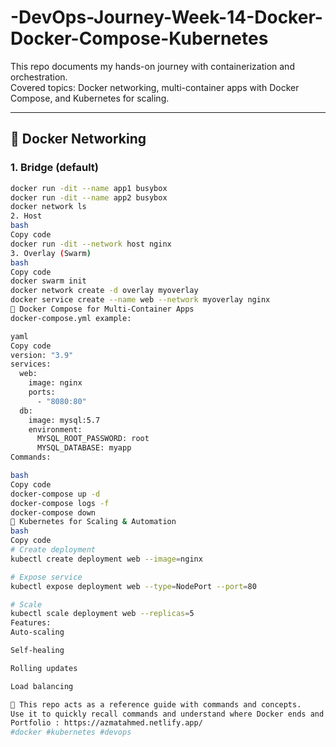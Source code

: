 # -DevOps-Journey-Week-14-Docker-Docker-Compose-Kubernetes
This repo documents my hands-on journey with containerization and orchestration.  
Covered topics: Docker networking, multi-container apps with Docker Compose, and Kubernetes for scaling.

---

## 🔹 Docker Networking

### 1. Bridge (default)
```bash
docker run -dit --name app1 busybox
docker run -dit --name app2 busybox
docker network ls
2. Host
bash
Copy code
docker run -dit --network host nginx
3. Overlay (Swarm)
bash
Copy code
docker swarm init
docker network create -d overlay myoverlay
docker service create --name web --network myoverlay nginx
🔹 Docker Compose for Multi-Container Apps
docker-compose.yml example:

yaml
Copy code
version: "3.9"
services:
  web:
    image: nginx
    ports:
      - "8080:80"
  db:
    image: mysql:5.7
    environment:
      MYSQL_ROOT_PASSWORD: root
      MYSQL_DATABASE: myapp
Commands:

bash
Copy code
docker-compose up -d
docker-compose logs -f
docker-compose down
🔹 Kubernetes for Scaling & Automation
bash
Copy code
# Create deployment
kubectl create deployment web --image=nginx

# Expose service
kubectl expose deployment web --type=NodePort --port=80

# Scale
kubectl scale deployment web --replicas=5
Features:
Auto-scaling

Self-healing

Rolling updates

Load balancing

📌 This repo acts as a reference guide with commands and concepts.
Use it to quickly recall commands and understand where Docker ends and Kubernetes begins.
Portfolio : https://azmatahmed.netlify.app/
#docker #kubernetes #devops

